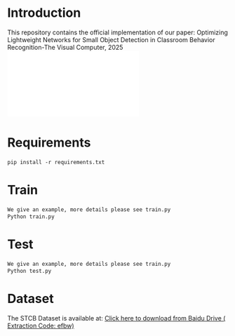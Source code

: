 # Introduction
This repository contains the official implementation of our paper:
Optimizing Lightweight Networks for Small Object Detection in Classroom Behavior Recognition-The Visual Computer, 2025
![demo](assets/yolov8-CBR.pdf)
# Requirements
    pip install -r requirements.txt
# Train
    We give an example, more details please see train.py
    Python train.py
# Test
    We give an example, more details please see train.py
    Python test.py
# Dataset
The STCB Dataset is available at:
[Click here to download from Baidu Drive ( Extraction Code: efbw)]( https://pan.baidu.com/s/14Nxn1o4TZRI1QVm4m5v9Wg?pwd=efbw)
